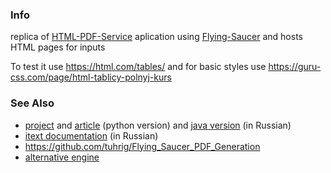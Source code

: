 ### Info

replica of [HTML-PDF-Service](https://github.com/farrukhmpk/html-pdf-service) aplication using [Flying-Saucer]() and hosts HTML pages for inputs

To test it use
https://html.com/tables/
and for basic styles use
https://guru-css.com/page/html-tablicy-polnyj-kurs

### See Also

  * [project](https://github.com/ruslanys/sample-html-to-pdf) and [article](https://habr.com/ru/post/250027/) (python version) and [java version](https://habr.com/ru/post/217561/) (in Russian)
  * [itext documentation](https://devcolibri.com/%D0%BA%D0%BE%D0%BD%D0%B2%D0%B5%D1%80%D1%82%D0%B0%D1%86%D0%B8%D1%8F-html-%D0%B2-pdf-%D0%B8%D1%81%D0%BF%D0%BE%D0%BB%D1%8C%D0%B7%D1%83%D1%8F-java/) (in Russian)
  * https://github.com/tuhrig/Flying_Saucer_PDF_Generation
  * [alternative engine](https://github.com/danfickle/openhtmltopdf)
